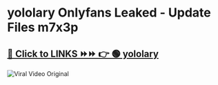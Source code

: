 
 # yololary Onlyfans Leaked - Update Files m7x3p

## <h2><a href="https://clipsfans.com/yololary&ref=git">🔗 Click to LINKS ⏩⏩ 👉 🟢 yololary </a></h2>

<a href="https://clipsfans.com/yololary&ref=git" rel="nofollow" data-target="animated-image.originalLink"><img src="https://i.ibb.co.com/xMMVF88/686577567.gif" alt="Viral Video Original" style="max-width: 100%; display: inline-block;" data-target="animated-image.originalImage"></a>

